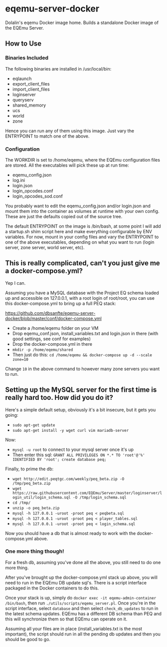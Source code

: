 # eqemu-server-docker
Dolalin's eqemu Docker image home. Builds a standalone Docker image of the EQEmu Server.

## How to Use

### Binaries Included

The following binaries are installed in /usr/local/bin:

- eqlaunch  
- export_client_files  
- import_client_files  
- loginserver
- queryserv  
- shared_memory  
- ucs  
- world  
- zone

Hence you can run any of them using this image. Just vary the ENTRYPOINT to match one of the above.

### Configuration

The WORKDIR is set to /home/eqemu, where the EQEmu configuration files are stored. All the executables will pick these up at run time:

- eqemu_config.json  
- log.ini  
- login.json  
- login_opcodes.conf  
- login_opcodes_sod.conf  

You probably want to edit the eqemu_config.json and/or login.json and mount them into the container as volumes at runtime with your own config. These are just the defaults copied out of the source tree.

The default ENTRYPOINT on the image is /bin/bash, at some point I will add a startup.sh shim script here and make everything configurable by ENV variables. For now, mount in your config files and vary the ENTRYPOINT to one of the above executables, depending on what you want to run (login server, zone server, world server, etc). 

## This is really complicated, can't you just give me a docker-compose.yml?

Yep I can.

Assuming you have a MySQL database with the Project EQ schema loaded up and accessible on 127.0.0.1, with a root login of root/root, you can use this docker-compose.yml to bring up a full PEQ stack:

https://github.com/dbsanfte/eqemu-server-docker/blob/master/conf/docker-compose.yml

- Create a /home/eqemu folder on your VM 
- Drop eqemu_conf.json, install_variables.txt and login.json in there (with good settings, see conf for examples)
- Drop the docker-compose.yml in there
- `mkdir -p /home/eqemu/shared`
- Then just do this: `cd /home/eqemu && docker-compose up -d --scale zone=10`

Change `10` in the above command to however many zone servers you want to run. 

## Setting up the MySQL server for the first time is really hard too. How did you do it?

Here's a simple default setup, obviously it's a bit insecure, but it gets you going:

- `sudo apt-get update`
- `sudo apt-get install -y wget curl vim mariadb-server`

Now:

- `mysql -u root` to connect to your mysql server once it's up
- Then enter this sql: `GRANT ALL PRIVILEGES ON *.* TO 'root'@'%' IDENTIFIED BY 'root'; create database peq;`

Finally, to prime the db:

- `wget http://edit.peqtgc.com/weekly/peq_beta.zip -O /tmp/peq_beta.zip`
- `wget https://raw.githubusercontent.com/EQEmu/Server/master/loginserver/login_util/login_schema.sql -O /tmp/login_schema.sql`
- `cd /tmp/`
- `unzip -o peq_beta.zip`
- `mysql -h 127.0.0.1 -uroot -proot peq < peqbeta.sql`
- `mysql -h 127.0.0.1 -uroot -proot peq < player_tables.sql`
- `mysql -h 127.0.0.1 -uroot -proot peq < login_schema.sql`

Now you should have a db that is almost ready to work with the docker-compose.yml above. 

### One more thing though!

For a fresh db, assuming you've done all the above, you still need to do one more thing. 

After you've brought up the docker-compose.yml stack up above, you will need to run in the EQEmu DB update sql's. There is a script interface packaged in the Docker containers to do this.

Once your stack is up, simply do `docker exec -it eqemu-admin-container /bin/bash`, then run `./utils/scripts/eqemu_server.pl`. Once you're in the script interface, select `database` and then select `check_db_updates` to run in the latest schema updates. EQEmu has a different DB schema than PEQ and this will synchronize them so that EQEmu can operate on it.

Assuming all your files are in place (install_variables.txt is the most important), the script should run in all the pending db updates and then you should be good to go.
